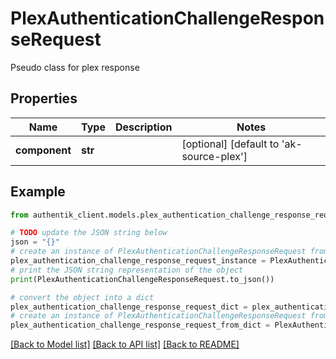 # PlexAuthenticationChallengeResponseRequest

Pseudo class for plex response

## Properties

Name | Type | Description | Notes
------------ | ------------- | ------------- | -------------
**component** | **str** |  | [optional] [default to 'ak-source-plex']

## Example

```python
from authentik_client.models.plex_authentication_challenge_response_request import PlexAuthenticationChallengeResponseRequest

# TODO update the JSON string below
json = "{}"
# create an instance of PlexAuthenticationChallengeResponseRequest from a JSON string
plex_authentication_challenge_response_request_instance = PlexAuthenticationChallengeResponseRequest.from_json(json)
# print the JSON string representation of the object
print(PlexAuthenticationChallengeResponseRequest.to_json())

# convert the object into a dict
plex_authentication_challenge_response_request_dict = plex_authentication_challenge_response_request_instance.to_dict()
# create an instance of PlexAuthenticationChallengeResponseRequest from a dict
plex_authentication_challenge_response_request_from_dict = PlexAuthenticationChallengeResponseRequest.from_dict(plex_authentication_challenge_response_request_dict)
```
[[Back to Model list]](../README.md#documentation-for-models) [[Back to API list]](../README.md#documentation-for-api-endpoints) [[Back to README]](../README.md)


